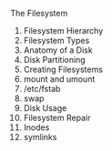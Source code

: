 ---
---
The Filesystem
1. Filesystem Hierarchy
2. Filesystem Types
3. Anatomy of a Disk
4. Disk Partitioning
5. Creating Filesystems
6. mount and umount
7. /etc/fstab
8. swap
9. Disk Usage
10. Filesystem Repair
11. Inodes
12. symlinks
